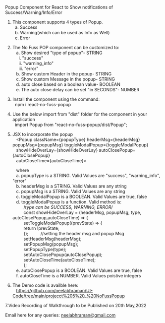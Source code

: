 Popup Component for React to Show notifications of Success/Warning/Info/Error  

1. This component supports 4 types of Popup.  
	&nbsp;&nbsp;a. Success  
	&nbsp;&nbsp;b. Warning(which can be used as Info as Well)  
	&nbsp;&nbsp;c. Error  

2. The No Fuss POP component can be customized to:  
	&nbsp;&nbsp; a. Show desired "type of popup"- STRING  
		&nbsp;&nbsp;&nbsp;&nbsp; i.  "success"  
		&nbsp;&nbsp;&nbsp;&nbsp; ii.   "warning_info"  
		&nbsp;&nbsp;&nbsp;&nbsp; iii.  "error"  
	&nbsp;&nbsp; b. Show custom Header in the popup- STRING  
	&nbsp;&nbsp; c. Show custom Message in the popup- STRING  
	&nbsp;&nbsp; d. auto close based on a boolean value- BOOLEAN  
	&nbsp;&nbsp; e. The auto close delay can be set "in SECONDS"- NUMBER  
	
3. Install the component using the command:  
	&nbsp; npm i react-no-fuss-popup  

4. Use the below import from "dist" folder for the component in your application  
	&nbsp; import Popup from "react-no-fuss-popup/dist/Popup";  

5. JSX to incorporate the popup  
	&nbsp;&nbsp; <Popup className={popupType} headerMsg={headerMsg} popupMsg={popupMsg} toggleModalPopup={toggleModalPopup}  
                   &nbsp;&nbsp;  showHideOverLay={showHideOverLay} autoClosePopup={autoClosePopup}  
                   &nbsp;&nbsp;  autoCloseTime={autoCloseTime}></Popup>  
				   
	&nbsp;&nbsp; where   
	&nbsp;&nbsp; a. popupType is a STRING. Valid Values are "success", "warning_info", "error"  
	&nbsp;&nbsp; b. headerMsg is a STRING. Valid Values are any string  
	&nbsp;&nbsp; c. popupMsg is a STRING. Valid Values are any string  
	&nbsp;&nbsp; c. toggleModalPopup is a BOOLEAN. Valid Values are true, false  
	&nbsp;&nbsp; d. toggleModalPopup is a function. Valid method is:  
								&nbsp;&nbsp;&nbsp;&nbsp;&nbsp;&nbsp;&nbsp;&nbsp;  /*type can be SUCCESS, WARNING, ERROR*/  
								&nbsp;&nbsp;&nbsp;&nbsp;&nbsp;&nbsp;&nbsp;&nbsp;  const showHideOverLay = (headerMsg, popupMsg, type, autoClosePopup,autoCloseTime) => {  
									&nbsp;&nbsp;&nbsp;&nbsp;&nbsp;&nbsp;&nbsp;&nbsp;  setToggleModalPopup((prevState) => {  
										&nbsp;&nbsp;&nbsp;&nbsp;&nbsp;&nbsp;&nbsp;&nbsp;  return !prevState;  
									&nbsp;&nbsp;&nbsp;&nbsp;&nbsp;&nbsp;&nbsp;&nbsp;  });
									&nbsp;&nbsp;&nbsp;&nbsp;&nbsp;&nbsp;&nbsp;&nbsp;  //setting the header msg and popup Msg  
									&nbsp;&nbsp;&nbsp;&nbsp;&nbsp;&nbsp;&nbsp;&nbsp;  setHeaderMsg(headerMsg);  
									&nbsp;&nbsp;&nbsp;&nbsp;&nbsp;&nbsp;&nbsp;&nbsp;  setPopupMsg(popupMsg);  
									&nbsp;&nbsp;&nbsp;&nbsp;&nbsp;&nbsp;&nbsp;&nbsp;  setPopupType(type);  
									&nbsp;&nbsp;&nbsp;&nbsp;&nbsp;&nbsp;&nbsp;&nbsp;  setAutoClosePopup(autoClosePopup);  
									&nbsp;&nbsp;&nbsp;&nbsp;&nbsp;&nbsp;&nbsp;&nbsp;  setAutoCloseTime(autoCloseTime);  
								&nbsp;&nbsp;&nbsp;&nbsp;&nbsp;&nbsp;&nbsp;&nbsp;  };  
	&nbsp;&nbsp; e. autoClosePopup is a BOOLEAN. Valid Values are true, false  
	&nbsp;&nbsp; f. autoCloseTime is a NUMBER. Valid Values poistive integers  

6. The Demo code is availble here:  
&nbsp;&nbsp;  https://github.com/neelabhraman/UI-Code/tree/main/projecct%205%20_%20NoFussPopup  

7.Video Recording of Walkthrough to be Published on 20th May,2022  

 
	
Email here for any queries: neelabhraman@gmail.com  